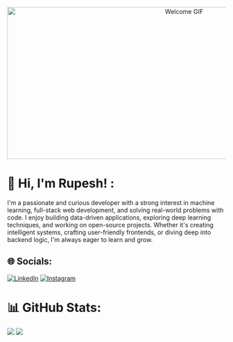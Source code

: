 <p align="center">
  <img src="https://cdnb.artstation.com/p/assets/images/images/036/125/405/original/igor-freitas-mesa.gif?1616779562" alt="Welcome GIF" width="800" height="350" />
</p>

# 👋 Hi, I'm Rupesh! :
I'm a passionate and curious developer with a strong interest in machine learning, full-stack web development, and solving real-world problems with code. I enjoy building data-driven applications, exploring deep learning techniques, and working on open-source projects. Whether it's creating intelligent systems, crafting user-friendly frontends, or diving deep into backend logic, I'm always eager to learn and grow.



## 🌐 Socials:  
[![LinkedIn](https://img.shields.io/badge/LinkedIn-%230077B5.svg?logo=linkedin&logoColor=white)](https://linkedin.com/in/rupeshkotha)  [![Instagram](https://img.shields.io/badge/Instagram-%23E4405F.svg?logo=instagram&logoColor=white)](https://instagram.com/rupesh_kotha) 



# 📊 GitHub Stats:
 ![](https://nirzak-streak-stats.vercel.app/?user=Rupeshkotha&theme=radical&hide_border=false) ![](https://github-readme-stats.vercel.app/api/top-langs/?username=Rupeshkotha&theme=radical&hide_border=false&include_all_commits=true&count_private=false&layout=compact)



